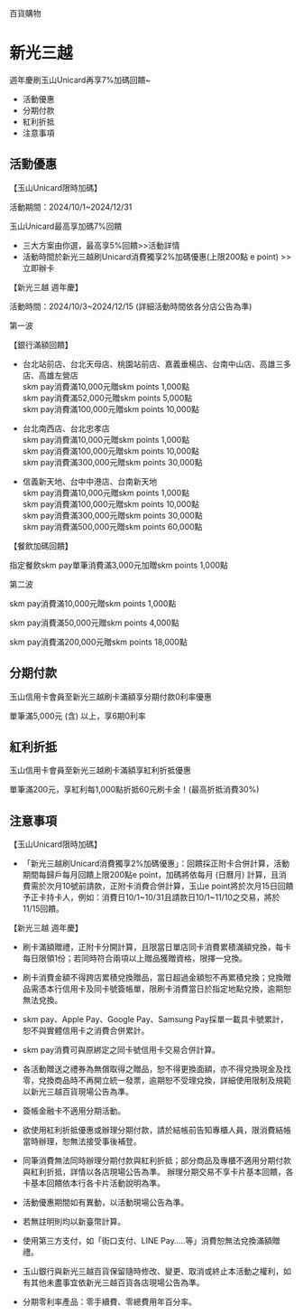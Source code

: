 百貨購物

# 新光三越  

週年慶刷玉山Unicard再享7%加碼回饋~

  * 活動優惠
  * 分期付款
  * 紅利折抵
  * 注意事項

## 活動優惠

【玉山Unicard限時加碼】

活動期間：2024/10/1~2024/12/31

玉山Unicard最高享加碼7%回饋

  * 三大方案由你選，最高享5%回饋>>活動詳情
  * 活動時間於新光三越刷Unicard消費獨享2%加碼優惠(上限200點 e point) >>立即辦卡

【新光三越 週年慶】

活動時間：2024/10/3~2024/12/15 (詳細活動時間依各分店公告為準)

第一波

【銀行滿額回饋】

  * 台北站前店、台北天母店、桃園站前店、嘉義垂楊店、台南中山店、高雄三多店、高雄左營店  
skm pay消費滿10,000元贈skm points 1,000點  
skm pay消費滿52,000元贈skm points 5,000點  
skm pay消費滿100,000元贈skm points 10,000點

  * 台北南西店、台北忠孝店  
skm pay消費滿10,000元贈skm points 1,000點  
skm pay消費滿100,000元贈skm points 10,000點  
skm pay消費滿300,000元贈skm points 30,000點

  * 信義新天地、台中中港店、台南新天地   
skm pay消費滿10,000元贈skm points 1,000點  
skm pay消費滿100,000元贈skm points 10,000點  
skm pay消費滿300,000元贈skm points 30,000點  
skm pay消費滿500,000元贈skm points 60,000點

【餐飲加碼回饋】  

指定餐飲skm pay單筆消費滿3,000元加贈skm points 1,000點

第二波

skm pay消費滿10,000元贈skm points 1,000點

skm pay消費滿50,000元贈skm points 4,000點

skm pay消費滿200,000元贈skm points 18,000點

## 分期付款

玉山信用卡會員至新光三越刷卡滿額享分期付款0利率優惠

單筆滿5,000元 (含) 以上，享6期0利率

  

## 紅利折抵

玉山信用卡會員至新光三越刷卡滿額享紅利折抵優惠

單筆滿200元，享紅利每1,000點折抵60元刷卡金！(最高折抵消費30%)

  

## 注意事項

【玉山Unicard限時加碼】  

  * 「新光三越刷Unicard消費獨享2%加碼優惠」：回饋採正附卡合併計算，活動期間每歸戶每月回饋上限200點e point，加碼將依每月 (日曆月) 計算，且消費需於次月10號前請款，正附卡消費合併計算，玉山e point將於次月15日回饋予正卡持卡人，例如：消費日10/1~10/31且請款日10/1~11/10之交易，將於11/15回饋。
  
【新光三越 週年慶】  

  * 刷卡滿額贈禮，正附卡分開計算，且限當日單店同卡消費累積滿額兌換，每卡每日限領1份；若同時符合兩項以上贈品獲贈資格，限擇一兌換。
  * 刷卡消費金額不得跨店累積兌換贈品，當日超過金額恕不再累積兌換；兌換贈品需憑本行信用卡及同卡號簽帳單，限刷卡消費當日於指定地點兌換，逾期恕無法兌換。
  * skm pay、Apple Pay、Google Pay、Samsung Pay採單一載具卡號累計，恕不與實體信用卡之消費合併累計。
  * skm pay消費可與原綁定之同卡號信用卡交易合併計算。
  * 各活動贈送之禮券為無償取得之贈品，恕不得更換面額，亦不得兌換現金及找零，兌換商品時不再開立統一發票，逾期恕不受理兌換，詳細使用限制及規範以新光三越百貨現場公告為準。
  * 簽帳金融卡不適用分期活動。
  * 欲使用紅利折抵優惠或辦理分期付款，請於結帳前告知專櫃人員，限消費結帳當時辦理，恕無法接受事後補登。
  * 同筆消費無法同時辦理分期付款與紅利折抵；部分商品及專櫃不適用分期付款與紅利折抵，詳情以各店現場公告為準。
辦理分期交易不享卡片基本回饋，各卡基本回饋依本行各卡片活動說明為準。

  * 活動優惠期間如有異動，以活動現場公告為準。
  * 若無註明則均以新臺幣計算。
  * 使用第三方支付，如「街口支付、LINE Pay…..等」消費恕無法兌換滿額贈禮。
  * 玉山銀行與新光三越百貨保留隨時修改、變更、取消或終止本活動之權利，如有其他未盡事宜依新光三越百貨各店現場公告為準。
  * 分期零利率產品：零手續費、零總費用年百分率。

